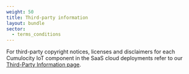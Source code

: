 ```yaml
---
weight: 50
title: Third-party information
layout: bundle
sector:
  - terms_conditions
---
```


For third-party copyright notices, licenses and disclaimers for each Cumulocity IoT component in the SaaS cloud deployments refer to our [Third-Party Information page](https://third-parties.c8y.io/build-sets/third-parties-cloud.html).
